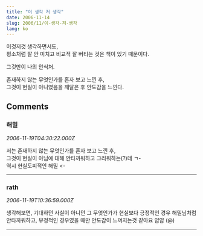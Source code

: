 ```yaml
---
title: "이 생각 저 생각"
date: 2006-11-14
slug: 2006/11/이-생각-저-생각
lang: ko
---
```


이것저것 생각하면서도,   
평소처럼 잘 안 미치고 비교적 잘 버티는 것은 책이 있기 때문이다.  

그것만이 나의 안식처.  
 
존재하지 않는 무엇인가를 혼자 보고 느낀 후,  
그것이 현실이 아니였음을 깨달은 후 안도감을 느낀다.

## Comments

### 해밀
*2006-11-19T04:30:22.000Z*

저는 존재하지 않는 무엇인가를 혼자 보고 느낀 후,  
그것이 현실이 아님에 대해 안타까워하고 그리워하는(?)데 ㄱ-  
역시 현실도피적인 해밀 <-  

---

### rath
*2006-11-19T10:36:59.000Z*

생각해보면, 기대하던 사실이 아니던 그 무엇인가가 현실보다 긍정적인 경우 
해밀님처럼 안타까워하고, 부정적인 경우였을 때만 안도감이 느껴지는것 같아요 얌얌 (@)

---

